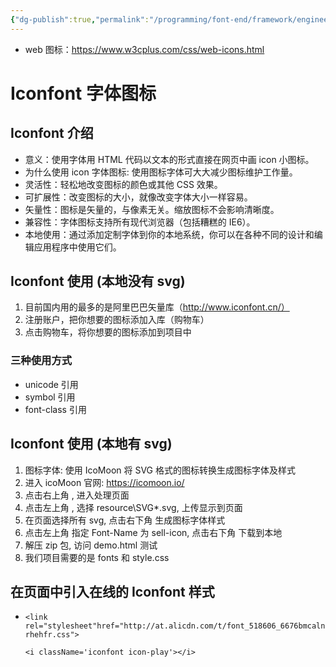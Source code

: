 ```yaml
---
{"dg-publish":true,"permalink":"/programming/font-end/framework/engineering/iconfont/"}
---
```


- web 图标：https://www.w3cplus.com/css/web-icons.html

# Iconfont 字体图标

## Iconfont 介绍

+ 意义：使用字体用 HTML 代码以文本的形式直接在网页中画 icon 小图标。
+ 为什么使用 icon 字体图标: 使用图标字体可大大减少图标维护工作量。
+ 灵活性：轻松地改变图标的颜色或其他 CSS 效果。
+ 可扩展性：改变图标的大小，就像改变字体大小一样容易。
+ 矢量性：图标是矢量的，与像素无关。缩放图标不会影响清晰度。
+ 兼容性：字体图标支持所有现代浏览器（包括糟糕的 IE6）。
+ 本地使用：通过添加定制字体到你的本地系统，你可以在各种不同的设计和编辑应用程序中使用它们。

## Iconfont 使用 (本地没有 svg)

1. 目前国内用的最多的是阿里巴巴矢量库（http://www.iconfont.cn/）
2. 注册账户，把你想要的图标添加入库（购物车）
3. 点击购物车，将你想要的图标添加到项目中

### 三种使用方式

+ unicode 引用
+ symbol 引用
+ font-class 引用

## Iconfont 使用 (本地有 svg)

1. 图标字体: 使用 IcoMoon 将 SVG 格式的图标转换生成图标字体及样式
2. 进入 icoMoon 官网: https://icomoon.io/
3. 点击右上角 , 进入处理页面
4. 点击左上角 , 选择 resource\SVG\*.svg, 上传显示到页面
5. 在页面选择所有 svg, 点击右下角 生成图标字体样式
6. 点击左上角 指定 Font-Name 为 sell-icon, 点击右下角 下载到本地
7. 解压 zip 包, 访问 demo.html 测试
8. 我们项目需要的是 fonts 和 style.css

## 在页面中引入在线的 Iconfont 样式

+ `<link rel="stylesheet"href="http://at.alicdn.com/t/font_518606_6676bmcalnrhehfr.css">`

  ```react
  <i className='iconfont icon-play'></i>
  ```
